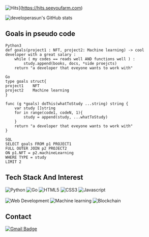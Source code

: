 ![Hits](https://hits.seeyoufarm.com/api/count/incr/badge.svg?url=https%3A%2F%2Fgithub.com%2Fdeveloperasun%2Fhit-counter&count_bg=%2379C83D&title_bg=%23555555&icon=gnuicecat.svg&icon_color=%2379C83D&title=hits&edge_flat=false)](https://hits.seeyoufarm.com)

![developerasun's GitHub stats](https://github-readme-stats.vercel.app/api?username=developerasun&theme=highcontrast&show_icons=true)


## Goals in pseudo code
``` 
Python3
def goals(project1 : NFT, project2: Machine learning) -> cool developer with a great salary : 
    while ( my codes == reads well AND functions well ) : 
        study.append(books, docs, *side proejcts)
    return "a developer that eveyone wants to work with"
    
Go
type goals struct{
project1    NFT
project2    Machine learning
}

func (g *goals) doThis(whatToStudy ...string) string {
    var study []string
    for in range(code1, codeN, 1){ 
        study = append(study, ...whatToStudy)   
    }
    return "a developer that eveyone wants to work with"
}

SQL
SELECT goals FROM p1 PROJECT1
FULL OUTER JOIN p2 PROJECT2
ON p1.NFT = p2.machineLearning
WHERE TYPE = study
LIMIT 2

```

## Tech Stack And Interest
![Python](https://img.shields.io/badge/Python-16711680?style=square&logo=Python&logoColor=white) ![Go](https://img.shields.io/badge/Go-00add8?style=square&logo=Go&logoColor=white)
![HTML5](https://img.shields.io/badge/HTML-red?style=flat&logo=HTML5&logoColor=white) ![CSS3](https://img.shields.io/badge/CSS-1572B6?style=square&logo=CSS3&logoColor=white) ![Javascript](https://img.shields.io/badge/Javascript-ffb13b?style=square&logo=Javascript&logoColor=white)  
<br />
![Web Development](https://img.shields.io/badge/web-serviceLaunching-green)
![Machine learning](https://img.shields.io/badge/A.I-imageSimilarity-red)
![Blockchain](https://img.shields.io/badge/Blockchain-NFT-blue)

## Contact
 [![Gmail Badge](https://img.shields.io/badge/Gmail-F05032?style=flat-square&logo=Gmail&logoColor=white&link=mailto:nellow1102@gmail.com)](mailto:nellow1102@gmail.com)

